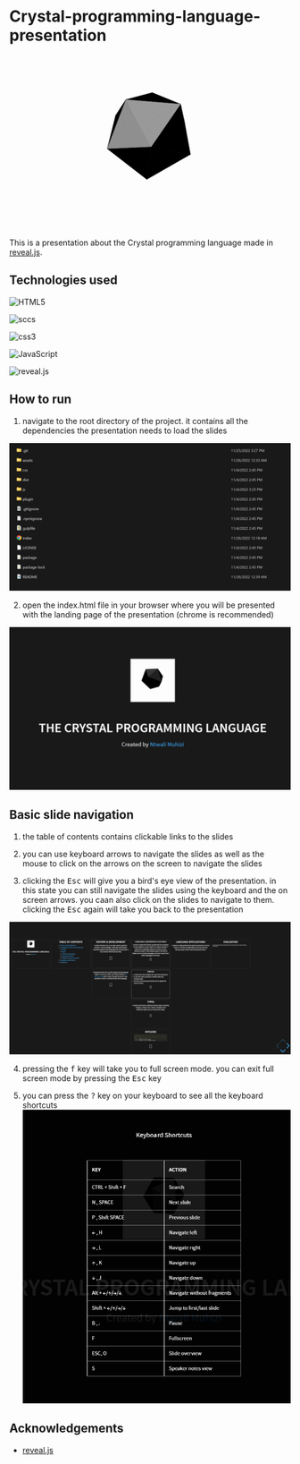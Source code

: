 # Crystal-programming-language-presentation



<div align="center">
  <a href="https://github.com/othneildrew/Best-README-Template">
    <img src="assets/Crystal_Logo.gif">
  </a>
  </div>

This is a presentation about the Crystal programming language made in [reveal.js](https://revealjs.com/).

## Technologies used

![HTML5](https://img.shields.io/badge/HTML5-E34F26?style=for-the-badge&logo=html5&logoColor=white)

![sccs](https://img.shields.io/badge/Sass-CC6699?style=for-the-badge&logo=sass&logoColor=white)

![css3](https://img.shields.io/badge/CSS3-1572B6?style=for-the-badge&logo=css3&logoColor=white)

![JavaScript](https://img.shields.io/badge/JavaScript-F7DF1E?style=for-the-badge&logo=javascript&logoColor=black)

![reveal.js](https://img.shields.io/badge/Reveal.js-ff0000?style=for-the-badge&logo=reveal.js&logoColor=white)

## How to run

1. navigate to the root directory of the project. it contains all the dependencies the presentation needs to load the slides

![navigateToRootDirectory](assets/Root.png)

2. open the index.html file in your browser where you will be presented with the landing page of the presentation (chrome is recommended)

![coverPageScreenShot](assets/coverPage.png)


## Basic  slide navigation

1. the table of contents contains clickable links to the slides

2. you can use keyboard arrows to navigate the slides as well as the mouse to click on the arrows on the screen to navigate the slides
3. clicking the <kbd>Esc</kbd> will give you a bird's eye view of the presentation. in this state you can still navigate the slides using the keyboard and the on screen arrows. you caan also click on the slides to navigate to them. clicking the <kbd>Esc</kbd> again will take you back to the presentation

![birdEyeView](assets/BirdsEyeView.png)

4. pressing the <kbd>f</kbd> key will take you to full screen mode. you can exit full screen mode by pressing the <kbd>Esc</kbd> key

5. you can press the <kbd>?</kbd> key on your keyboard to see all the keyboard shortcuts
![keyboardShortcuts](assets/KbShortcuts.png)


## Acknowledgements

- [reveal.js](https://revealjs.com/)